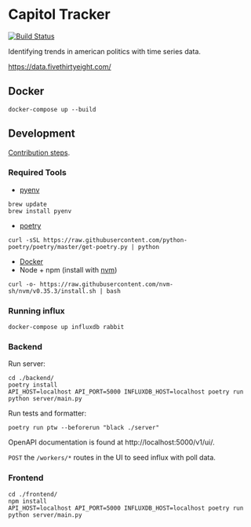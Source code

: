 # Capitol Tracker

[![Build Status](https://travis-ci.com/timothyholmes/capitol-tracker.svg?branch=master)](https://travis-ci.com/timothyholmes/capitol-tracker)

Identifying trends in american politics with time series data.

https://data.fivethirtyeight.com/

## Docker

```
docker-compose up --build
```

## Development

[Contribution steps](https://github.com/timothyholmes/capitol-tracker/wiki/Contribution-Model).

### Required Tools

- [pyenv](https://github.com/pyenv/pyenv)
```
brew update
brew install pyenv
```
- [poetry](https://python-poetry.org/)
```
curl -sSL https://raw.githubusercontent.com/python-poetry/poetry/master/get-poetry.py | python
```
- [Docker](https://www.docker.com/)
- Node + npm (install with [nvm](https://github.com/nvm-sh/nvm))
```
curl -o- https://raw.githubusercontent.com/nvm-sh/nvm/v0.35.3/install.sh | bash
```

### Running influx

```
docker-compose up influxdb rabbit
```

### Backend

Run server:
```
cd ./backend/
poetry install
API_HOST=localhost API_PORT=5000 INFLUXDB_HOST=localhost poetry run python server/main.py
```

Run tests and formatter:
```
poetry run ptw --beforerun "black ./server"
```

OpenAPI documentation is found at http://localhost:5000/v1/ui/.

`POST` the `/workers/*` routes in the UI to seed influx with poll data.

### Frontend
```
cd ./frontend/
npm install
API_HOST=localhost API_PORT=5000 INFLUXDB_HOST=localhost poetry run python server/main.py
```